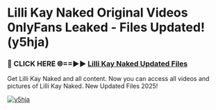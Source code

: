 # Lilli Kay Naked Original Videos 0nlyFans Leaked - Files Updated! (y5hja)

<h3>🔴 CLICK HERE 🌐==►► <a href="https://tinyurl.com/yckcrads" rel="nofollow">Lilli Kay Naked Updated Files</a></h3>

Get Lilli Kay Naked and all content. Now you can access all videos and pictures of Lilli Kay Naked. New Updated Files 2025!

[![y5hja](https://i.imgur.com/hpKpOFt.gif)](https://tinyurl.com/yckcrads)
